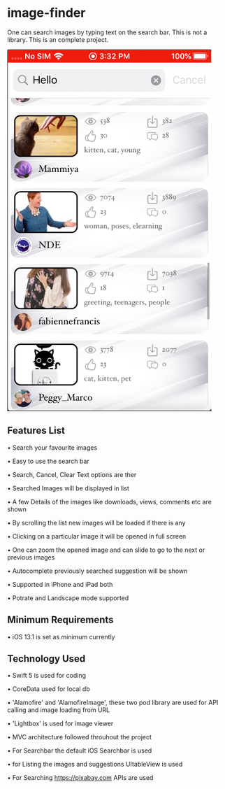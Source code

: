 # image-finder
One can search images by typing text on the search bar. This is not a library. This is an complete project.

[![Watch the video](https://github.com/pritam-gnr/image-finder/blob/main/ScreensRecording/Screenshot%202020-10-10%20at%203.56.36%20PM.png)](https://github.com/pritam-gnr/image-finder/blob/main/ScreensRecording/SR.mp4)

## Features List
• Search your favourite images

• Easy to use the search bar

• Search, Cancel, Clear Text options are ther

• Searched Images will be displayed in list

• A few Details of the images like downloads, views, comments etc are shown

• By scrolling the list new images will be loaded if there is any

• Clicking on a particular image it will be opened in full screen

• One can zoom the opened image and can slide to go to the next or previous images

• Autocomplete previously searched suggestion will be shown

• Supported in iPhone and iPad both

• Potrate and Landscape mode supported

## Minimum Requirements
• iOS 13.1 is set as minimum currently

## Technology Used
• Swift 5 is used for coding

• CoreData used for local db

• 'Alamofire' and 'AlamofireImage', these two pod library are used for API calling and image loading from URL

• 'Lightbox' is used for image viewer

• MVC architecture followed throuhout the project

• For Searchbar the default iOS Searchbar is used

• for Listing the images and suggestions UItableView is used

• For Searching https://pixabay.com APIs are used
